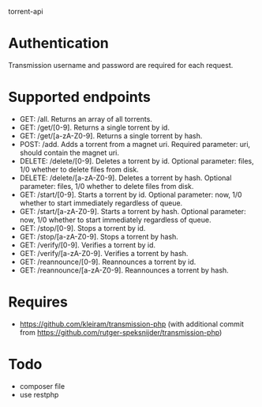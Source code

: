 torrent-api

# Authentication
Transmission username and password are required for each request.

# Supported endpoints
 - GET: /all. Returns an array of all torrents.
 - GET: /get/[0-9]. Returns a single torrent by id.
 - GET: /get/[a-zA-Z0-9]. Returns a single torrent by hash.
 - POST: /add. Adds a torrent from a magnet uri. Required parameter: uri, should contain the magnet uri.
 - DELETE: /delete/[0-9]. Deletes a torrent by id. Optional parameter: files, 1/0 whether to delete files from disk.
 - DELETE: /delete/[a-zA-Z0-9]. Deletes a torrent by hash. Optional parameter: files, 1/0 whether to delete files from disk.
 - GET: /start/[0-9]. Starts a torrent by id. Optional parameter: now, 1/0 whether to start immediately regardless of queue.
 - GET: /start/[a-zA-Z0-9]. Starts a torrent by hash. Optional parameter: now, 1/0 whether to start immediately regardless of queue.
 - GET: /stop/[0-9]. Stops a torrent by id.
 - GET: /stop/[a-zA-Z0-9]. Stops a torrent by hash.
 - GET: /verify/[0-9]. Verifies a torrent by id.
 - GET: /verify/[a-zA-Z0-9]. Verifies a torrent by hash.
 - GET: /reannounce/[0-9]. Reannounces a torrent by id.
 - GET: /reannounce/[a-zA-Z0-9]. Reannounces a torrent by hash.

# Requires
 - https://github.com/kleiram/transmission-php (with additional commit from https://github.com/rutger-speksnijder/transmission-php)

# Todo
 - composer file
 - use restphp
